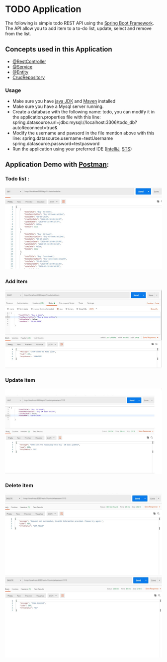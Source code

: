# TODO Application


The following is simple todo REST API using the [Spring Boot Framework](https://spring.io/projects/spring-boot). The API allow you to
add item to a to-do list, update, select and remove from the list.



##  Concepts used in this Application


* [@RestController](https://spring.io/guides/gs/rest-service/)
* [@Service](https://spring.io/guides/gs/rest-service/)
* [@Entity](https://spring.io/guides/gs/rest-service/)
* [CrudRepository](https://docs.spring.io/spring-data/data-commons/docs/1.6.1.RELEASE/reference/html/repositories.html)


### Usage
* Make sure you have [java JDK](https://www.oracle.com/java/technologies/javase-jdk8-downloads.html) and [Maven](https://maven.apache.org/) installed
* Make sure you have a Mysql server running.
* Create a database with the following name: todo, you can modify it in the application.properties file with this line:  spring.datasource.url=jdbc:mysql://localhost:3306/todo_db?autoReconnect=true& 
* Modify the username and pawsord in the file mention above with this line:  spring.datasource.username=testUsername spring.datasource.password=testpasword
* Run the application using your preferred IDE ([IntelliJ](https://www.jetbrains.com/idea/), [STS](https://spring.io/tools))



##  Application Demo with [Postman](https://www.postman.com/):



### Todo list :

<img src="https://github.com/claykabongok/Todo-REST-API-Spring-Boot/blob/master/readme/todolist.jpg?raw=true"  alt="Demo screen postman">


### Add  Item

<img src="https://github.com/claykabongok/Todo-REST-API-Spring-Boot/blob/master/readme/additem.jpg?raw=true"  alt="Demo screen postman">


### Update item
<img src="https://github.com/claykabongok/Todo-REST-API-Spring-Boot/blob/master/readme/updateItem.jpg?raw=true"  alt="Demo screen postman">





### Delete item
<img src="https://github.com/claykabongok/Todo-REST-API-Spring-Boot/blob/master/readme/deleteInvalidId.jpg?raw=true"  alt="Demo screen postman">



<img src="https://github.com/claykabongok/Todo-REST-API-Spring-Boot/blob/master/readme/deleteItem.jpg?raw=true"  alt="Demo screen postman">




